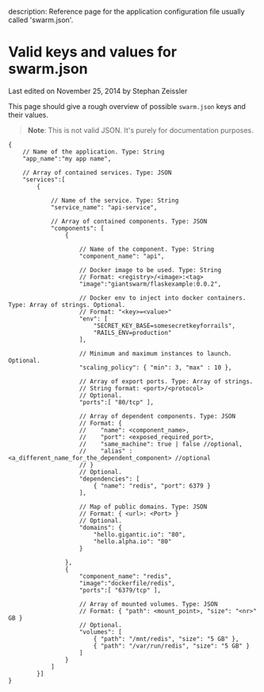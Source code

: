 description: Reference page for the application configuration file usually called 'swarm.json'.

# Valid keys and values for swarm.json

<p class="lastmod">Last edited on November 25, 2014 by Stephan Zeissler</p>

This page should give a rough overview of possible `swarm.json` keys and their values.

> **Note**:
> This is not valid JSON. It's purely for documentation purposes. 

```
{
    // Name of the application. Type: String
    "app_name":"my app name",

    // Array of contained services. Type: JSON
    "services":[
        {   

            // Name of the service. Type: String
            "service_name": "api-service",

            // Array of contained components. Type: JSON
            "components": [
                {

                    // Name of the component. Type: String
                    "component_name": "api",

                    // Docker image to be used. Type: String 
                    // Format: <registry>/<image>:<tag>
                    "image":"giantswarm/flaskexample:0.0.2",

                    // Docker env to inject into docker containers. Type: Array of strings. Optional.
                    // Format: "<key>=<value>"
                    "env": [
                        "SECRET_KEY_BASE=somesecretkeyforrails",
                        "RAILS_ENV=production"
                    ],

                    // Minimum and maximum instances to launch. Optional.
                    "scaling_policy": { "min": 3, "max" : 10 },

                    // Array of export ports. Type: Array of strings.
                    // String format: <port>/<protocol>
                    // Optional.
                    "ports":[ "80/tcp" ],

                    // Array of dependent components. Type: JSON
                    // Format: { 
                    //    "name": <component_name>, 
                    //    "port": <exposed_required_port>, 
                    //    "same_machine": true | false //optional,
                    //    "alias" : <a_different_name_for_the_dependent_component> //optional
                    // }
                    // Optional.
                    "dependencies": [
                        { "name": "redis", "port": 6379 }
                    ],

                    // Map of public domains. Type: JSON
                    // Format: { <url>: <Port> }
                    // Optional.
                    "domains": {
                        "hello.gigantic.io": "80",
                        "hello.alpha.io": "80"
                    }

                },
                {
                    "component_name": "redis",
                    "image":"dockerfile/redis",
                    "ports":[ "6379/tcp" ],

                    // Array of mounted volumes. Type: JSON
                    // Format: { "path": <mount_point>, "size": "<nr>" GB }
                    // Optional.
                    "volumes": [
                        { "path": "/mnt/redis", "size": "5 GB" },
                        { "path": "/var/run/redis", "size": "5 GB" }
                    ]
                }
            ]
        }]
}
```
<!--
see
https://git.giantswarm.io/giantswarm/cli/blob/master/dist/examples/api_0.sample.json
https://git.giantswarm.io/giantswarm/user-config/blob/master/user_config.go
-->